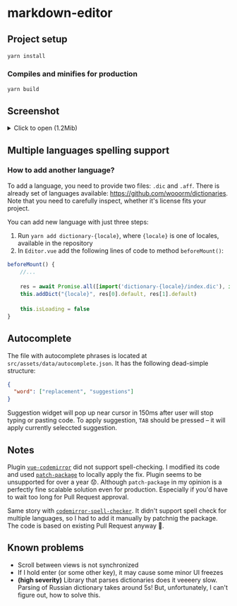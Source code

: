 # markdown-editor

## Project setup

```
yarn install
```
### Compiles and minifies for production

```
yarn build
```

## Screenshot

<details>
<summary>Click to open (1.2Mib)</summary>

![Screenshot](/docs/screenshot.png)
</details>

## Multiple languages spelling support

### How to add another language?

To add a language, you need to provide two files: `.dic` and `.aff`. There is already set of languages
available: https://github.com/wooorm/dictionaries. Note that you need to carefully inspect, whether it's license fits
your project.

You can add new language with just three steps:

1. Run `yarn add dictionary-{locale}`, where `{locale}` is one of locales, available in the repository
2. In `Editor.vue` add the following lines of code to method `beforeMount()`:
```js
beforeMount() {
    //...
    
    res = await Promise.all([import('dictionary-{locale}/index.dic'), import('dictionary-{locale}/index.aff')])
    this.addDict("{locale}", res[0].default, res[1].default)
    
    this.isLoading = false
}
```

## Autocomplete

The file with autocomplete phrases is located at `src/assets/data/autocomplete.json`.
It has the following dead-simple structure:
```json
{
  "word": ["replacement", "suggestions"]
}
```

Suggestion widget will pop up near cursor in 150ms after user will 
stop typing or pasting code. To apply suggestion, `TAB` should be
pressed – it will apply currently seleccted suggestion.

## Notes

Plugin [`vue-codemirror`](https://www.npmjs.com/package/vue-codemirror)
did not support spell-checking. I modified its code and used
[`patch-package`](https://www.npmjs.com/package/patch-package) to locally apply the fix. Plugin seems to be unsupported
for over a year 😟. Although `patch-package` in my opinion is a perfectly fine scalable solution even for production.
Especially if you'd have to wait too long for Pull Request approval.

Same story with [`codemirror-spell-checker`](https://www.npmjs.com/package/codemirror-spell-checker).
It didn't support spell check for multiple languages, so I had to
add it manually by patchnig the package. The code is based on 
existing Pull Request anyway 🙂.

## Known problems

- Scroll between views is not synchronized
- If I hold enter (or some other key), it may cause some minor UI freezes
- **(high severity)** Library that parses dictionaries does it 
  veeeery slow. Parsing of Russian dictionary takes around 5s!
  But, unfortunately, I can't figure out, how to solve this.
